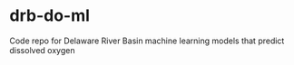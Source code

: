 # drb-do-ml
Code repo for Delaware River Basin machine learning models that predict dissolved oxygen


